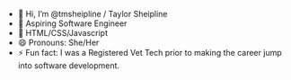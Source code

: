 - 👋 Hi, I’m @tmsheipline / Taylor Sheipline
- 👀 Aspiring Software Engineer
- 🌱 HTML/CSS/Javascript
- 😄 Pronouns: She/Her
- ⚡ Fun fact: I was a Registered Vet Tech prior to making the career jump into software development.

<!---
tmsheipline/tmsheipline is a ✨ special ✨ repository because its `README.md` (this file) appears on your GitHub profile.
You can click the Preview link to take a look at your changes.
--->
